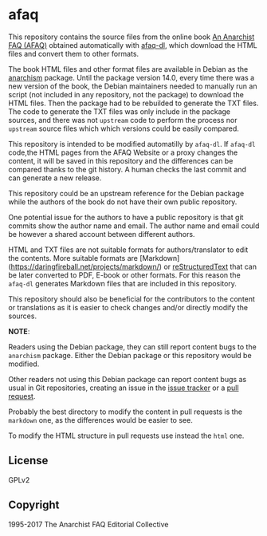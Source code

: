 afaq
====


This repository contains the source files from the online book
[An Anarchist FAQ (AFAQ)](http://www.anarchism.pageabode.com/afaq/index.html)
obtained automatically with [afaq-dl](https://0xacab/ju/afaq-dl),
which download the HTML files and convert them to other formats.


The book HTML files and other format files are available in Debian
as the [anarchism](https://packages.debian.org/jessie/anarchism) package.
Until the package version 14.0, every time there was a new version
of the book, the Debian maintainers needed to manually run an script
(not included in any repository, not the package)
to download the HTML files.
Then the package had to be rebuilded to generate the TXT files.
The code to generate the TXT files was only include in the package sources,
and there was not `upstream` code to perform the process nor `upstream`
source files which which versions could be easily compared.


This repository is intended to be modified automatilly by `afaq-dl`.
If `afaq-dl` code,the HTML pages from the AFAQ Website or a proxy
changes the content, it will be saved in this repository and
the differences can be compared thanks to the git history.
A human checks the last commit and can generate a new release.


This repository could be an upstream reference for the Debian package
while the authors of the book do not have their own public repository.

One potential issue for the authors to have a public repository
is that git commits show the author name and email.
The author name and email could be however a shared account between
different authors.


HTML and TXT files are not suitable formats for authors/translator
to edit the contents.
More suitable formats are [Markdown]
(https://daringfireball.net/projects/markdown/)
or [reStructuredText](http://docutils.sourceforge.net/rst.html)
that can be later converted to PDF, E-book or other formats. 
For this reason the `afaq-dl` generates Markdown files that are included
in this repository.


This repository should also be beneficial for the contributors
to the content or translations as it is easier to check changes
and/or directly modify the sources.


**NOTE**:

Readers using the Debian package, they can still report content bugs
to the `anarchism` package.
Either the Debian package or this repository would be modified.


Other readers not using this Debian package can report content bugs
as usual in Git repositories, creating an issue in the
[issue tracker](https://0xacab.org/ju/afaq/issues)
or a [pull request](https://0xacab.org/ju/afaq/merge_requests).
     
Probably the best directory to modify the content in pull requests
is the `markdown` one, as the differences would be easier to see.

To modify the HTML structure in pull requests use instead the `html` one.

License
--------
GPLv2

Copyright
----------
1995-2017 The Anarchist FAQ Editorial Collective <anarchistfaq at yahoo dot co dot uk>

